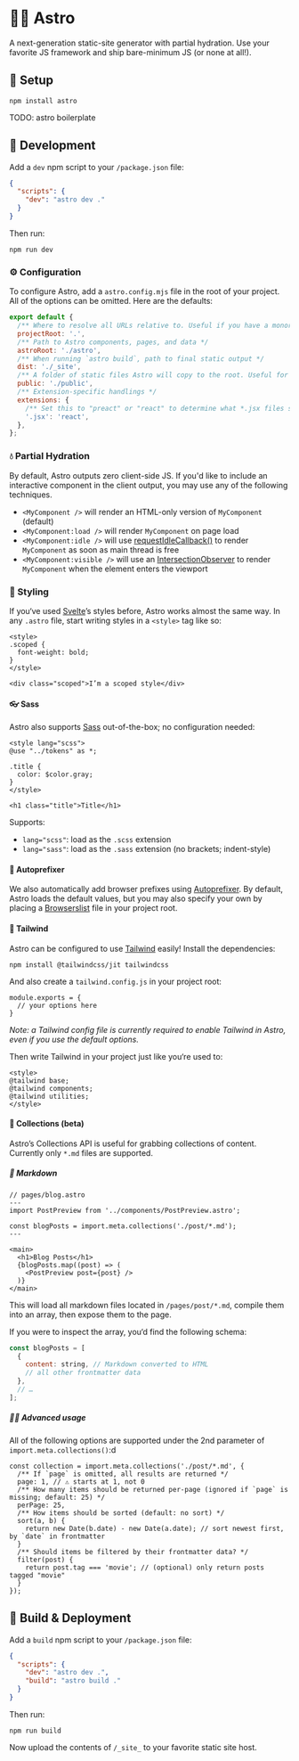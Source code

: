 # 👩‍🚀 Astro

A next-generation static-site generator with partial hydration. Use your favorite JS framework and ship bare-minimum JS (or none at all!).

## 🔧 Setup

```
npm install astro
```

TODO: astro boilerplate

## 🧞 Development

Add a `dev` npm script to your `/package.json` file:

```json
{
  "scripts": {
    "dev": "astro dev ."
  }
}
```

Then run:

```
npm run dev
```

### ⚙️ Configuration

To configure Astro, add a `astro.config.mjs` file in the root of your project. All of the options can be omitted. Here are the defaults:

```js
export default {
  /** Where to resolve all URLs relative to. Useful if you have a monorepo project. */
  projectRoot: '.',
  /** Path to Astro components, pages, and data */
  astroRoot: './astro',
  /** When running `astro build`, path to final static output */
  dist: './_site',
  /** A folder of static files Astro will copy to the root. Useful for favicons, images, and other files that don‘t need processing. */
  public: './public',
  /** Extension-specific handlings */
  extensions: {
    /** Set this to "preact" or "react" to determine what *.jsx files should load */
    '.jsx': 'react',
  },
};
```

### 💧 Partial Hydration

By default, Astro outputs zero client-side JS. If you'd like to include an interactive component in the client output, you may use any of the following techniques.

- `<MyComponent />` will render an HTML-only version of `MyComponent` (default)
- `<MyComponent:load />` will render `MyComponent` on page load
- `<MyComponent:idle />` will use [requestIdleCallback()][request-idle-cb] to render `MyComponent` as soon as main thread is free
- `<MyComponent:visible />` will use an [IntersectionObserver][intersection-observer] to render `MyComponent` when the element enters the viewport

### 💅 Styling

If you‘ve used [Svelte][svelte]’s styles before, Astro works almost the same way. In any `.astro` file, start writing styles in a `<style>` tag like so:

```astro
<style>
.scoped {
  font-weight: bold;
}
</style>

<div class="scoped">I’m a scoped style</div>
```

#### 👓 Sass

Astro also supports [Sass][sass] out-of-the-box; no configuration needed:

```astro
<style lang="scss">
@use "../tokens" as *;

.title {
  color: $color.gray;
}
</style>

<h1 class="title">Title</h1>
```

Supports:

- `lang="scss"`: load as the `.scss` extension
- `lang="sass"`: load as the `.sass` extension (no brackets; indent-style)

#### 🦊 Autoprefixer

We also automatically add browser prefixes using [Autoprefixer][autoprefixer]. By default, Astro loads the default values, but you may also specify your own by placing a [Browserslist][browserslist] file in your project root.

#### 🍃 Tailwind

Astro can be configured to use [Tailwind][tailwind] easily! Install the dependencies:

```
npm install @tailwindcss/jit tailwindcss
```

And also create a `tailwind.config.js` in your project root:

```
module.exports = {
  // your options here
}
```

_Note: a Tailwind config file is currently required to enable Tailwind in Astro, even if you use the default options._

Then write Tailwind in your project just like you‘re used to:

```astro
<style>
@tailwind base;
@tailwind components;
@tailwind utilities;
</style>
```

#### 🍱 Collections (beta)

Astro’s Collections API is useful for grabbing collections of content. Currently only `*.md` files are supported.

##### 🔽 Markdown

```astro
// pages/blog.astro
---
import PostPreview from '../components/PostPreview.astro';

const blogPosts = import.meta.collections('./post/*.md');
---

<main>
  <h1>Blog Posts</h1>
  {blogPosts.map((post) => (
    <PostPreview post={post} />
  )}
</main>
```

This will load all markdown files located in `/pages/post/*.md`, compile them into an array, then expose them to the page.

If you were to inspect the array, you‘d find the following schema:

```js
const blogPosts = [
  {
    content: string, // Markdown converted to HTML
    // all other frontmatter data
  },
  // …
];
```

##### 🧑‍🍳 Advanced usage

All of the following options are supported under the 2nd parameter of `import.meta.collections()`:d

```astro
const collection = import.meta.collections('./post/*.md', {
  /** If `page` is omitted, all results are returned */
  page: 1, // ⚠️ starts at 1, not 0
  /** How many items should be returned per-page (ignored if `page` is missing; default: 25) */
  perPage: 25,
  /** How items should be sorted (default: no sort) */
  sort(a, b) {
    return new Date(b.date) - new Date(a.date); // sort newest first, by `date` in frontmatter
  }
  /** Should items be filtered by their frontmatter data? */
  filter(post) {
    return post.tag === 'movie'; // (optional) only return posts tagged "movie"
  }
});
```

## 🚀 Build & Deployment

Add a `build` npm script to your `/package.json` file:

```json
{
  "scripts": {
    "dev": "astro dev .",
    "build": "astro build ."
  }
}
```

Then run:

```
npm run build
```

Now upload the contents of `/_site_` to your favorite static site host.

[autoprefixer]: https://github.com/postcss/autoprefixer
[browserslist]: https://github.com/browserslist/browserslist
[intersection-observer]: https://developer.mozilla.org/en-US/docs/Web/API/Intersection_Observer_API
[request-idle-cb]: https://developer.mozilla.org/en-US/docs/Web/API/Window/requestIdleCallback
[sass]: https://sass-lang.com/
[svelte]: https://svelte.dev
[tailwind]: https://tailwindcss.com
